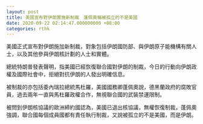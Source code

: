 ```yaml
---
layout: post
title: 美國宣布對伊朗實施新制裁　蓬佩奧稱被孤立的不是美國
date: 2020-09-22 02:14:47.000000000 +08:00
categories: rthk
---
```


美國正式宣布對伊朗施加新制裁，對象包括伊朗國防部、與伊朗原子能機構有關人士，以及其他參與伊朗核計劃的人士和實體。

總統特朗普發表聲明，指美國已經恢復聯合國對伊朗的制裁，今日的行動向伊朗政權及國際社會中，拒絕對抗伊朗的人發出明確信息。

被制裁的亦包括委內瑞拉總統馬杜羅，美國國務卿蓬佩奧說，德黑蘭政府的腐敗官員，過去兩年一直與馬杜羅政權合作，無視聯合國的武裝禁運限制。

被問到伊朗核協議的歐洲締約國認為，美國已退出核協議，無權恢復制裁，蓬佩奧強調，聯合國每個成員國都有責任執行制裁，又說被孤立的不是美國，而是伊朗。
